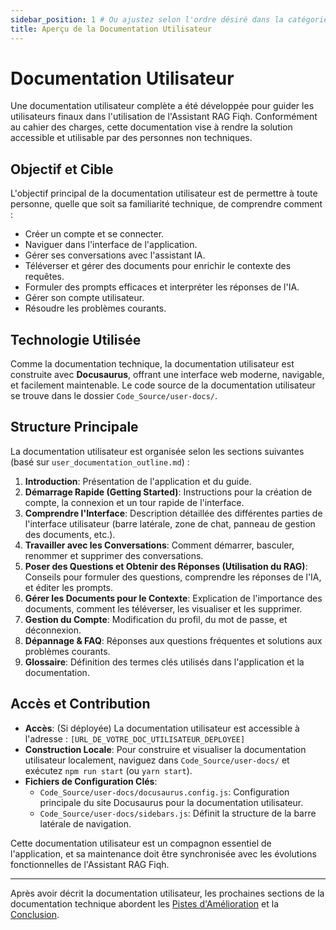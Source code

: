 ```yaml
---
sidebar_position: 1 # Ou ajustez selon l'ordre désiré dans la catégorie "Documentation Utilisateur"
title: Aperçu de la Documentation Utilisateur
---
```


# Documentation Utilisateur

Une documentation utilisateur complète a été développée pour guider les utilisateurs finaux dans l'utilisation de l'Assistant RAG Fiqh. Conformément au cahier des charges, cette documentation vise à rendre la solution accessible et utilisable par des personnes non techniques.

## Objectif et Cible

L'objectif principal de la documentation utilisateur est de permettre à toute personne, quelle que soit sa familiarité technique, de comprendre comment :
* Créer un compte et se connecter.
* Naviguer dans l'interface de l'application.
* Gérer ses conversations avec l'assistant IA.
* Téléverser et gérer des documents pour enrichir le contexte des requêtes.
* Formuler des prompts efficaces et interpréter les réponses de l'IA.
* Gérer son compte utilisateur.
* Résoudre les problèmes courants.

## Technologie Utilisée

Comme la documentation technique, la documentation utilisateur est construite avec **Docusaurus**, offrant une interface web moderne, navigable, et facilement maintenable.
Le code source de la documentation utilisateur se trouve dans le dossier `Code_Source/user-docs/`.

## Structure Principale

La documentation utilisateur est organisée selon les sections suivantes (basé sur `user_documentation_outline.md`) :

1.  **Introduction**: Présentation de l'application et du guide.
2.  **Démarrage Rapide (Getting Started)**: Instructions pour la création de compte, la connexion et un tour rapide de l'interface.
3.  **Comprendre l'Interface**: Description détaillée des différentes parties de l'interface utilisateur (barre latérale, zone de chat, panneau de gestion des documents, etc.).
4.  **Travailler avec les Conversations**: Comment démarrer, basculer, renommer et supprimer des conversations.
5.  **Poser des Questions et Obtenir des Réponses (Utilisation du RAG)**: Conseils pour formuler des questions, comprendre les réponses de l'IA, et éditer les prompts.
6.  **Gérer les Documents pour le Contexte**: Explication de l'importance des documents, comment les téléverser, les visualiser et les supprimer.
7.  **Gestion du Compte**: Modification du profil, du mot de passe, et déconnexion.
8.  **Dépannage & FAQ**: Réponses aux questions fréquentes et solutions aux problèmes courants.
9.  **Glossaire**: Définition des termes clés utilisés dans l'application et la documentation.

## Accès et Contribution

* **Accès**: (Si déployée) La documentation utilisateur est accessible à l'adresse : `[URL_DE_VOTRE_DOC_UTILISATEUR_DEPLOYEE]`
* **Construction Locale**: Pour construire et visualiser la documentation utilisateur localement, naviguez dans `Code_Source/user-docs/` et exécutez `npm run start` (ou `yarn start`).
* **Fichiers de Configuration Clés**:
    * `Code_Source/user-docs/docusaurus.config.js`: Configuration principale du site Docusaurus pour la documentation utilisateur.
    * `Code_Source/user-docs/sidebars.js`: Définit la structure de la barre latérale de navigation.

Cette documentation utilisateur est un compagnon essentiel de l'application, et sa maintenance doit être synchronisée avec les évolutions fonctionnelles de l'Assistant RAG Fiqh.

---

Après avoir décrit la documentation utilisateur, les prochaines sections de la documentation technique abordent les [Pistes d'Amélioration](../future-improvements.md) et la [Conclusion](../conclusion.md).